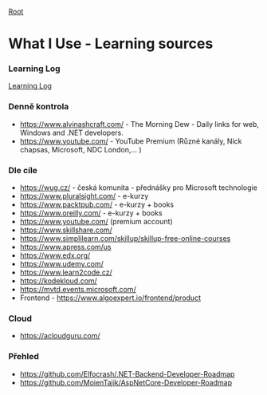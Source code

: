 [Root](../README.md)

# What I Use - Learning sources

### Learning Log
[Learning Log](LearningLog.md)


### Denně kontrola
- https://www.alvinashcraft.com/ - The Morning Dew - Daily links for web, Windows and .NET developers.
- https://www.youtube.com/ - YouTube Premium (Různé kanály, Nick chapsas, Microsoft, NDC London,... )


### Dle cíle 
- https://wug.cz/ - česká komunita - přednášky pro Microsoft technologie
- https://www.pluralsight.com/ - e-kurzy
- https://www.packtpub.com/ - e-kurzy + books
- https://www.oreilly.com/ - e-kurzy + books
- https://www.youtube.com/  (premium account)
- https://www.skillshare.com/
- https://www.simplilearn.com/skillup/skillup-free-online-courses
- https://www.apress.com/us
- https://www.edx.org/
- https://www.udemy.com/
- https://www.learn2code.cz/
- https://kodekloud.com/
- https://mvtd.events.microsoft.com/
- Frontend - https://www.algoexpert.io/frontend/product

### Cloud
- https://acloudguru.com/


### Přehled
- https://github.com/Elfocrash/.NET-Backend-Developer-Roadmap
- https://github.com/MoienTajik/AspNetCore-Developer-Roadmap

